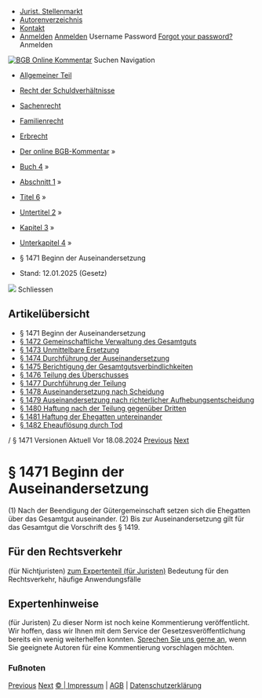   * [Jurist. Stellenmarkt](https://bgb.kommentar.de/Buch-4/Abschnitt-1/Titel-6/Untertitel-2/Kapitel-3/Unterkapitel-4/</job-board> "Jurist. Stellenmarkt")
  * [Autorenverzeichnis](https://bgb.kommentar.de/Buch-4/Abschnitt-1/Titel-6/Untertitel-2/Kapitel-3/Unterkapitel-4/</Autorenverzeichnis> "Autorenverzeichnis")
  * [Kontakt](https://bgb.kommentar.de/Buch-4/Abschnitt-1/Titel-6/Untertitel-2/Kapitel-3/Unterkapitel-4/</Kontakt>)
  * [Anmelden](https://bgb.kommentar.de/Buch-4/Abschnitt-1/Titel-6/Untertitel-2/Kapitel-3/Unterkapitel-4/<#login> "show login form") [Anmelden](https://bgb.kommentar.de/Buch-4/Abschnitt-1/Titel-6/Untertitel-2/Kapitel-3/Unterkapitel-4/<#> "hide login form") Username Password
[Forgot your password?](https://bgb.kommentar.de/Buch-4/Abschnitt-1/Titel-6/Untertitel-2/Kapitel-3/Unterkapitel-4/</user/forgotpassword>) Anmelden 


[![BGB Online Kommentar](https://bgb.kommentar.de/extension/bgb/design/bgb/images/logo.png)](https://bgb.kommentar.de/Buch-4/Abschnitt-1/Titel-6/Untertitel-2/Kapitel-3/Unterkapitel-4/</> "BGB Online Kommentar")
Suchen
Navigation
  * [Allgemeiner Teil](https://bgb.kommentar.de/Buch-4/Abschnitt-1/Titel-6/Untertitel-2/Kapitel-3/Unterkapitel-4/</Buch-1>)
  * [Recht der Schuldverhältnisse](https://bgb.kommentar.de/Buch-4/Abschnitt-1/Titel-6/Untertitel-2/Kapitel-3/Unterkapitel-4/</Buch-2>)
  * [Sachenrecht](https://bgb.kommentar.de/Buch-4/Abschnitt-1/Titel-6/Untertitel-2/Kapitel-3/Unterkapitel-4/</Buch-3>)
  * [Familienrecht](https://bgb.kommentar.de/Buch-4/Abschnitt-1/Titel-6/Untertitel-2/Kapitel-3/Unterkapitel-4/</Buch-4>)
  * [Erbrecht](https://bgb.kommentar.de/Buch-4/Abschnitt-1/Titel-6/Untertitel-2/Kapitel-3/Unterkapitel-4/</Buch-5>)


  * [Der online BGB-Kommentar](https://bgb.kommentar.de/Buch-4/Abschnitt-1/Titel-6/Untertitel-2/Kapitel-3/Unterkapitel-4/</>) »
  * [Buch 4](https://bgb.kommentar.de/Buch-4/Abschnitt-1/Titel-6/Untertitel-2/Kapitel-3/Unterkapitel-4/</Buch-4>) »
  * [Abschnitt 1](https://bgb.kommentar.de/Buch-4/Abschnitt-1/Titel-6/Untertitel-2/Kapitel-3/Unterkapitel-4/</Buch-4/Abschnitt-1>) »
  * [Titel 6](https://bgb.kommentar.de/Buch-4/Abschnitt-1/Titel-6/Untertitel-2/Kapitel-3/Unterkapitel-4/</Buch-4/Abschnitt-1/Titel-6>) »
  * [Untertitel 2](https://bgb.kommentar.de/Buch-4/Abschnitt-1/Titel-6/Untertitel-2/Kapitel-3/Unterkapitel-4/</Buch-4/Abschnitt-1/Titel-6/Untertitel-2>) »
  * [Kapitel 3](https://bgb.kommentar.de/Buch-4/Abschnitt-1/Titel-6/Untertitel-2/Kapitel-3/Unterkapitel-4/</Buch-4/Abschnitt-1/Titel-6/Untertitel-2/Kapitel-3>) »
  * [Unterkapitel 4](https://bgb.kommentar.de/Buch-4/Abschnitt-1/Titel-6/Untertitel-2/Kapitel-3/Unterkapitel-4/</Buch-4/Abschnitt-1/Titel-6/Untertitel-2/Kapitel-3/Unterkapitel-4>) »
  * § 1471 Beginn der Auseinandersetzung 
  * Stand: 12.01.2025 (Gesetz) 


![](https://vg01.met.vgwort.de/na/1c9909529ead4f509072c06d9081a7d5)
Schliessen 
## Artikelübersicht
  * § 1471 Beginn der Auseinandersetzung 
  * [ § 1472 Gemeinschaftliche Verwaltung des Gesamtguts ](https://bgb.kommentar.de/Buch-4/Abschnitt-1/Titel-6/Untertitel-2/Kapitel-3/Unterkapitel-4/</Buch-4/Abschnitt-1/Titel-6/Untertitel-2/Kapitel-3/Unterkapitel-4/Gemeinschaftliche-Verwaltung-des-Gesamtguts>)
  * [ § 1473 Unmittelbare Ersetzung ](https://bgb.kommentar.de/Buch-4/Abschnitt-1/Titel-6/Untertitel-2/Kapitel-3/Unterkapitel-4/</Buch-4/Abschnitt-1/Titel-6/Untertitel-2/Kapitel-3/Unterkapitel-4/Unmittelbare-Ersetzung>)
  * [ § 1474 Durchführung der Auseinandersetzung ](https://bgb.kommentar.de/Buch-4/Abschnitt-1/Titel-6/Untertitel-2/Kapitel-3/Unterkapitel-4/</Buch-4/Abschnitt-1/Titel-6/Untertitel-2/Kapitel-3/Unterkapitel-4/Durchfuehrung-der-Auseinandersetzung>)
  * [ § 1475 Berichtigung der Gesamtgutsverbindlichkeiten ](https://bgb.kommentar.de/Buch-4/Abschnitt-1/Titel-6/Untertitel-2/Kapitel-3/Unterkapitel-4/</Buch-4/Abschnitt-1/Titel-6/Untertitel-2/Kapitel-3/Unterkapitel-4/Berichtigung-der-Gesamtgutsverbindlichkeiten>)
  * [ § 1476 Teilung des Überschusses ](https://bgb.kommentar.de/Buch-4/Abschnitt-1/Titel-6/Untertitel-2/Kapitel-3/Unterkapitel-4/</Buch-4/Abschnitt-1/Titel-6/Untertitel-2/Kapitel-3/Unterkapitel-4/Teilung-des-Ueberschusses>)
  * [ § 1477 Durchführung der Teilung ](https://bgb.kommentar.de/Buch-4/Abschnitt-1/Titel-6/Untertitel-2/Kapitel-3/Unterkapitel-4/</Buch-4/Abschnitt-1/Titel-6/Untertitel-2/Kapitel-3/Unterkapitel-4/Durchfuehrung-der-Teilung>)
  * [ § 1478 Auseinandersetzung nach Scheidung ](https://bgb.kommentar.de/Buch-4/Abschnitt-1/Titel-6/Untertitel-2/Kapitel-3/Unterkapitel-4/</Buch-4/Abschnitt-1/Titel-6/Untertitel-2/Kapitel-3/Unterkapitel-4/Auseinandersetzung-nach-Scheidung>)
  * [ § 1479 Auseinandersetzung nach richterlicher Aufhebungsentscheidung ](https://bgb.kommentar.de/Buch-4/Abschnitt-1/Titel-6/Untertitel-2/Kapitel-3/Unterkapitel-4/</Buch-4/Abschnitt-1/Titel-6/Untertitel-2/Kapitel-3/Unterkapitel-4/Auseinandersetzung-nach-richterlicher-Aufhebungsentscheidung>)
  * [ § 1480 Haftung nach der Teilung gegenüber Dritten ](https://bgb.kommentar.de/Buch-4/Abschnitt-1/Titel-6/Untertitel-2/Kapitel-3/Unterkapitel-4/</Buch-4/Abschnitt-1/Titel-6/Untertitel-2/Kapitel-3/Unterkapitel-4/Haftung-nach-der-Teilung-gegenueber-Dritten>)
  * [ § 1481 Haftung der Ehegatten untereinander ](https://bgb.kommentar.de/Buch-4/Abschnitt-1/Titel-6/Untertitel-2/Kapitel-3/Unterkapitel-4/</Buch-4/Abschnitt-1/Titel-6/Untertitel-2/Kapitel-3/Unterkapitel-4/Haftung-der-Ehegatten-untereinander>)
  * [ § 1482 Eheauflösung durch Tod ](https://bgb.kommentar.de/Buch-4/Abschnitt-1/Titel-6/Untertitel-2/Kapitel-3/Unterkapitel-4/</Buch-4/Abschnitt-1/Titel-6/Untertitel-2/Kapitel-3/Unterkapitel-4/Eheaufloesung-durch-Tod>)


/ § 1471 
Versionen  Aktuell Vor 18.08.2024
[Previous](https://bgb.kommentar.de/Buch-4/Abschnitt-1/Titel-6/Untertitel-2/Kapitel-3/Unterkapitel-4/</Buch-4/Abschnitt-1/Titel-6/Untertitel-2/Kapitel-3/Unterkapitel-3/Wirkung-der-richterlichen-Aufhebungsentscheidung> "§ 1470 Wirkung der richterlichen Aufhebungsentscheidung") [Next](https://bgb.kommentar.de/Buch-4/Abschnitt-1/Titel-6/Untertitel-2/Kapitel-3/Unterkapitel-4/</Buch-4/Abschnitt-1/Titel-6/Untertitel-2/Kapitel-3/Unterkapitel-4/Gemeinschaftliche-Verwaltung-des-Gesamtguts> "§ 1472 Gemeinschaftliche Verwaltung des Gesamtguts")
# § 1471 Beginn der Auseinandersetzung
(1) Nach der Beendigung der Gütergemeinschaft setzen sich die Ehegatten über das Gesamtgut auseinander.
(2) Bis zur Auseinandersetzung gilt für das Gesamtgut die Vorschrift des § 1419.
## Für den Rechtsverkehr 
(für Nichtjuristen)
[zum Expertenteil (für Juristen)](https://bgb.kommentar.de/Buch-4/Abschnitt-1/Titel-6/Untertitel-2/Kapitel-3/Unterkapitel-4/<#expertenhinweise>)
Bedeutung für den Rechtsverkehr, häufige Anwendungsfälle
## Expertenhinweise
(für Juristen)
Zu dieser Norm ist noch keine Kommentierung veröffentlicht. Wir hoffen, dass wir Ihnen mit dem Service der Gesetzesveröffentlichung bereits ein wenig weiterhelfen konnten. [Sprechen Sie uns gerne an](https://bgb.kommentar.de/Buch-4/Abschnitt-1/Titel-6/Untertitel-2/Kapitel-3/Unterkapitel-4/</Kontakt>), wenn Sie geeignete Autoren für eine Kommentierung vorschlagen möchten. 
### Fußnoten
[Previous](https://bgb.kommentar.de/Buch-4/Abschnitt-1/Titel-6/Untertitel-2/Kapitel-3/Unterkapitel-4/</Buch-4/Abschnitt-1/Titel-6/Untertitel-2/Kapitel-3/Unterkapitel-3/Wirkung-der-richterlichen-Aufhebungsentscheidung> "§ 1470 Wirkung der richterlichen Aufhebungsentscheidung") [Next](https://bgb.kommentar.de/Buch-4/Abschnitt-1/Titel-6/Untertitel-2/Kapitel-3/Unterkapitel-4/</Buch-4/Abschnitt-1/Titel-6/Untertitel-2/Kapitel-3/Unterkapitel-4/Gemeinschaftliche-Verwaltung-des-Gesamtguts> "§ 1472 Gemeinschaftliche Verwaltung des Gesamtguts")
[© | Impressum](https://bgb.kommentar.de/Buch-4/Abschnitt-1/Titel-6/Untertitel-2/Kapitel-3/Unterkapitel-4/</Kontakt>) | [AGB](https://bgb.kommentar.de/Buch-4/Abschnitt-1/Titel-6/Untertitel-2/Kapitel-3/Unterkapitel-4/</AGB>) | [Datenschutzerklärung](https://bgb.kommentar.de/Buch-4/Abschnitt-1/Titel-6/Untertitel-2/Kapitel-3/Unterkapitel-4/</Datenschutzerklaerung-fuer-Leser>)
